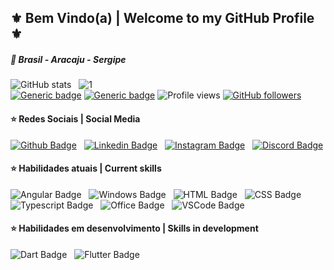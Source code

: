 ## ⚜️ Bem Vindo(a) | Welcome to my GitHub Profile ⚜️
##### 🔰 Brasil - Aracaju - Sergipe
![GitHub stats](https://github-readme-stats.vercel.app/api?username=MDesk01&theme=dark&show_icons=true) &nbsp; ![1](https://github-readme-stats.vercel.app/api/top-langs/?username=MDesk01&theme=blue-green)<br>
[![Generic badge](https://img.shields.io/badge/Status-Ativo-blue.svg)](https://shields.io/) [![Generic badge](https://img.shields.io/badge/Desenvolvedor-Frontend-red.svg)](https://shields.io/)
 ![Profile views](https://gpvc.arturio.dev/MDesk01) [![GitHub followers](https://img.shields.io/github/followers/MDesk01.svg?style=social&label=Follow&maxAge=2592000)](https://github.com/MDesk01?tab=followers)

#### ⭐️ Redes Sociais | Social Media
[![Github Badge](https://img.shields.io/badge/GitHub-100000?style=for-the-badge&logo=github&logoColor=white)](https://github.com/MDesk01) &nbsp;
[![Linkedin Badge](https://img.shields.io/badge/LinkedIn-0077B5?style=for-the-badge&logo=linkedin&logoColor=white)](https://www.linkedin.com/in/mateus-augusto-994a9a181/) &nbsp;
[![Instagram Badge](https://img.shields.io/badge/Instagram-E4405F?style=for-the-badge&logo=instagram&logoColor=white)](https://www.instagram.com/mateus.augustow/) &nbsp;
[![Discord Badge](https://img.shields.io/badge/Discord-7289DA?style=for-the-badge&logo=discord&logoColor=white)](https://discord.gg/pcnE9xe) <br>

#### ⭐️ Habilidades atuais | Current skills
![Angular Badge](https://img.shields.io/badge/Angular-DD0031?style=for-the-badge&logo=angular&logoColor=white) &nbsp;
![Windows Badge](https://img.shields.io/badge/Windows-0078D6?style=for-the-badge&logo=windows&logoColor=white) &nbsp;
![HTML Badge](https://img.shields.io/badge/HTML5-E34F26?style=for-the-badge&logo=html5&logoColor=white) &nbsp;
![CSS Badge](https://img.shields.io/badge/CSS3-1572B6?style=for-the-badge&logo=css3&logoColor=white) &nbsp;
![Typescript Badge](https://img.shields.io/badge/TypeScript-007ACC?style=for-the-badge&logo=typescript&logoColor=white) &nbsp;
![Office Badge](https://img.shields.io/badge/Microsoft_Office-D83B01?style=for-the-badge&logo=microsoft-office&logoColor=white) &nbsp;
![VSCode Badge](https://img.shields.io/badge/Visual_Studio_Code-0078D4?style=for-the-badge&logo=visual%20studio%20code&logoColor=white) &nbsp;
![]() &nbsp;

#### ⭐️ Habilidades em desenvolvimento | Skills in development
![Dart Badge](https://img.shields.io/badge/Dart-0175C2?style=for-the-badge&logo=dart&logoColor=white) &nbsp;
![Flutter Badge](https://img.shields.io/badge/Flutter-02569B?style=for-the-badge&logo=flutter&logoColor=white) &nbsp;
